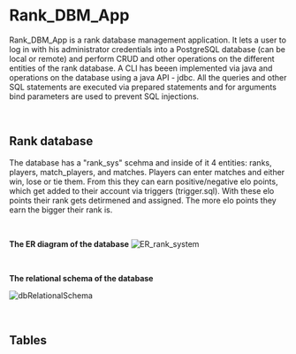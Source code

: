 # Rank_DBM_App


Rank_DBM_App is a rank database management application. It lets a user to log in with his administrator credentials into a PostgreSQL database (can be local or remote) and perform CRUD and other operations on the different entities of the rank database. A CLI has beeen implemented via java and operations on the database using a java API - jdbc. All the queries and other SQL statements are executed via prepared statements and for arguments bind parameters are used to prevent SQL injections. 

<br>

Rank database
---

The database has a "rank_sys" scehma and inside of it 4 entities: ranks, players, match_players, and matches. Players can enter matches and either win, lose or tie them. From this they can earn positive/negative elo points, which get added to their account via triggers (trigger.sql). With these elo points their rank gets detirmened and assigned. The more elo points they earn the bigger their rank is.

<br>

**The ER diagram of the database**
![ER_rank_system](https://github.com/user-attachments/assets/547a154d-ba7a-4e23-8291-8764e264b1c2)

<br>

**The relational schema of the database**

![dbRelationalSchema](https://github.com/user-attachments/assets/c2c3e58b-b0a1-4231-9a02-327463d5bb80)

<br>

Tables
---


